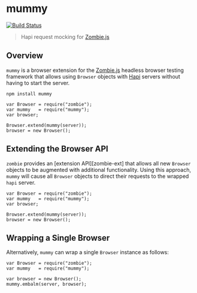 mummy
=====

[![Build Status](https://travis-ci.org/jagoda/mummy.svg?branch=master)](https://travis-ci.org/jagoda/mummy)

> Hapi request mocking for [Zombie.js][zombie]

## Overview

`mummy` is a browser extension for the [Zombie.js][zombie] headless browser
testing framework that allows using `Browser` objects with [Hapi][hapi] servers
without having to start the server.

	npm install mummy

	var Browser = require("zombie");
	var mummy   = require("mummy");
	var browser;
	
	Browser.extend(mummy(server));
	browser = new Browser();

## Extending the Browser API

`zombie` provides an [extension API][zombie-ext] that allows all new `Browser`
objects to be augmented with additional functionality. Using this approach,
`mummy` will cause all `Browser` objects to direct their requests to the wrapped
`hapi` server.

	var Browser = require("zombie");
	var mummy   = require("mummy");
	var browser;
	
	Browser.extend(mummy(server));
	browser = new Browser();

## Wrapping a Single Browser

Alternatively, `mummy` can wrap a single `Browser` instance as follows:

	var Browser = require("zombie");
	var mummy   = require("mummy");

	var browser = new Browser();
	mummy.embalm(server, browser);

[hapi]: https://github.com/spumko/hapi "Hapi"
[zombie]: https://github.com/assaf/zombie "Zombie.js"
